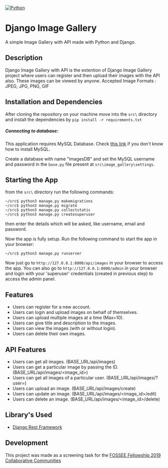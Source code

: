 [![Python](https://img.shields.io/badge/Python-3.6-brightgreen.svg)](http://www.python.org/download/)
# Django Image Gallery

A simple Image Gallery with API made with Python and Django.

## Description

Django Image Gallery with API is the extention of Django Image Gallery project where users can register and then upload their images with the API also. These images can be viewed by anyone.
Accepted Image Formats : JPEG, JPG, PNG, GIF

## Installation and Dependencies

After cloning the repository on your machine move into the ```src\``` directory and install the dependencies by ```pip install -r requirements.txt```


##### Connecting to database:
This application requires MySQL Database.
Check [this link](https://goo.gl/85wAeM) if you don't know how to install MySQL.

Create a database with name "imagesDB" and set the MySQL username and password in the ```base.py``` file present at ```src\image_gallery\settings```.

## Starting the App
from the ```src\``` directory run the following commands:
```
~/src$ python3 manage.py makemigrations
~/src$ python3 manage.py migrate
~/src$ python3 manage.py collectstatic
~/src$ python3 manage.py createsuperuser
```
then enter the details which will be asked, like username, email and password.

Now the app is fully setup.
Run the following command to start the app in your browser:
```
~/src$ python3 manage.py runserver
```
Now just go to ```http://127.0.0.1:8000/api/images``` in your browser to access the app.
You can also go to ```http://127.0.0.1:8000/admin``` in your browser and login with your 'superuser' credentials (created in previous step) to access the admin panel.

## Features

- Users can register for a new account.
- Users can login and upload images on behalf of themselves.
- Users can upload multiple images at a time (Max=10).
- Users can give title and description to the images.
- Users can view the images (with or without login).
- Users can delete their own images.

## API Features

- Users can get all images. (BASE_URL/api/images)
- Users can get a particular image by passing the ID. (BASE_URL/api/images/<image_id>)
- Users can get all images of a particular user. (BASE_URL/api/images/?user=<username>)
- Users can upload an image. (BASE_URL/api/images/create)
- Users can update an image. (BASE_URL/api/images/<image_id>/edit)
- Users can delete an image. (BASE_URL/api/images/<image_id>/delete)

## Library's Used

- [Django Rest Framework](https://www.django-rest-framework.org/)

## Development

This project was made as a screening task for the [FOSSEE Fellowship 2019 Collaborative Communities](https://fossee.in/)